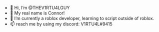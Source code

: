 - 👋 Hi, I’m @THEV1RTU4LGUY
- 👀 My real name is Connor!
- 🌱 I’m currently a roblox developer, learning to script outside of roblox.
- 📫 reach me by using my discord: V1RTU4L#9415
